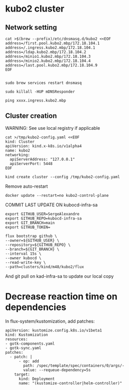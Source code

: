 
# kubo2 cluster

## Network setting

```
cat >$(brew --prefix)/etc/dnsmasq.d/kubo2 <<EOF
address=/first.pool.kubo2.mbp/172.18.104.1 
address=/.ingress.kubo2.mbp/172.18.104.1 
address=/ldap.kubo2.mbp/172.18.104.2 
address=/minio1.kubo2.mbp/172.18.104.3
address=/minio2.kubo2.mbp/172.18.104.4 
address=/last.pool.kubo2.mbp/172.18.104.9 
EOF


sudo brew services restart dnsmasq

sudo killall -HUP mDNSResponder

ping xxxx.ingress.kubo2.mbp
```


## Cluster creation

WARNING: See use local registry if applicable

```
cat >/tmp/kubo2-config.yaml <<EOF
kind: Cluster
apiVersion: kind.x-k8s.io/v1alpha4
name: kubo2
networking:
  apiServerAddress: "127.0.0.1"
  apiServerPort: 5448
EOF
```

```
kind create cluster --config /tmp/kubo2-config.yaml
```


Remove auto-restart

```
docker update --restart=no kubo2-control-plane
```

COMMIT LAST UPDATE ON kubocd-infra-sa

```
export GITHUB_USER=SergeAlexandre
export GITHUB_REPO=kubocd-infra-sa
export GIT_BRANCH=main
export GITHUB_TOKEN=

flux bootstrap github \
--owner=${GITHUB_USER} \
--repository=${GITHUB_REPO} \
--branch=${GIT_BRANCH} \
--interval 15s \
--owner kubocd \
--read-write-key \
--path=clusters/kind/m48/kubo2/flux

```

And git pull on kad-infra-sa to update our local copy

# Decrease reaction time on dependencies

In flux-system/kustomization, add patches:

```
apiVersion: kustomize.config.k8s.io/v1beta1
kind: Kustomization
resources:
- gotk-components.yaml
- gotk-sync.yaml
patches:
  - patch: |
      - op: add
        path: /spec/template/spec/containers/0/args/-
        value: --requeue-dependency=5s
    target:
      kind: Deployment
      name: "(kustomize-controller|helm-controller)"
```
